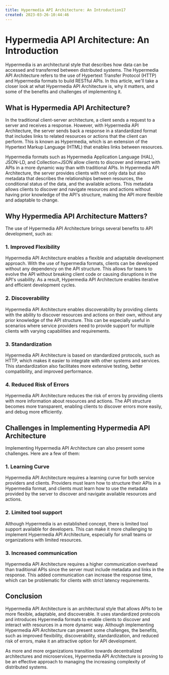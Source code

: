 ```yaml
---
title: Hypermedia API Architecture: An Introduction17
created: 2023-03-26-10:44:46
---
```


# Hypermedia API Architecture: An Introduction

Hypermedia is an architectural style that describes how data can be accessed and transferred between distributed systems. The Hypermedia API Architecture refers to the use of Hypertext Transfer Protocol (HTTP) and Hypermedia formats to build RESTful APIs. In this article, we'll take a closer look at what Hypermedia API Architecture is, why it matters, and some of the benefits and challenges of implementing it.

## What is Hypermedia API Architecture?

In the traditional client-server architecture, a client sends a request to a server and receives a response. However, with Hypermedia API Architecture, the server sends back a response in a standardized format that includes links to related resources or actions that the client can perform. This is known as Hypermedia, which is an extension of the Hypertext Markup Language (HTML) that enables links between resources.

Hypermedia formats such as Hypermedia Application Language (HAL), JSON-LD, and Collection+JSON allow clients to discover and interact with APIs in a more dynamic way than with traditional APIs. In Hypermedia API Architecture, the server provides clients with not only data but also metadata that describes the relationships between resources, the conditional status of the data, and the available actions. This metadata allows clients to discover and navigate resources and actions without having prior knowledge of the API's structure, making the API more flexible and adaptable to change.

## Why Hypermedia API Architecture Matters?

The use of Hypermedia API Architecture brings several benefits to API development, such as:

### 1. Improved Flexibility

Hypermedia API Architecture enables a flexible and adaptable development approach. With the use of hypermedia formats, clients can be developed without any dependency on the API structure. This allows for teams to evolve the API without breaking client code or causing disruptions in the API's usability. As a result, Hypermedia API Architecture enables iterative and efficient development cycles.

### 2. Discoverability

Hypermedia API Architecture enables discoverability by providing clients with the ability to discover resources and actions on their own, without any prior knowledge of the API structure. This can be especially useful in scenarios where service providers need to provide support for multiple clients with varying capabilities and requirements.

### 3. Standardization

Hypermedia API Architecture is based on standardized protocols, such as HTTP, which makes it easier to integrate with other systems and services. This standardization also facilitates more extensive testing, better compatibility, and improved performance.

### 4. Reduced Risk of Errors

Hypermedia API Architecture reduces the risk of errors by providing clients with more information about resources and actions. The API structure becomes more transparent, enabling clients to discover errors more easily, and debug more efficiently.

## Challenges in Implementing Hypermedia API Architecture

Implementing Hypermedia API Architecture can also present some challenges. Here are a few of them:

### 1. Learning Curve

Hypermedia API Architecture requires a learning curve for both service providers and clients. Providers must learn how to structure their APIs in a Hypermedia format, and clients must learn how to use the metadata provided by the server to discover and navigate available resources and actions.

### 2. Limited tool support

Although Hypermedia is an established concept, there is limited tool support available for developers. This can make it more challenging to implement Hypermedia API Architecture, especially for small teams or organizations with limited resources.

### 3. Increased communication

Hypermedia API Architecture requires a higher communication overhead than traditional APIs since the server must include metadata and links in the response. This added communication can increase the response time, which can be problematic for clients with strict latency requirements.

## Conclusion

Hypermedia API Architecture is an architectural style that allows APIs to be more flexible, adaptable, and discoverable. It uses standardized protocols and introduces Hypermedia formats to enable clients to discover and interact with resources in a more dynamic way. Although implementing Hypermedia API Architecture can present some challenges, the benefits, such as improved flexibility, discoverability, standardization, and reduced risk of errors, make it an attractive option for API development.

As more and more organizations transition towards decentralized architectures and microservices, Hypermedia API Architecture is proving to be an effective approach to managing the increasing complexity of distributed systems.
